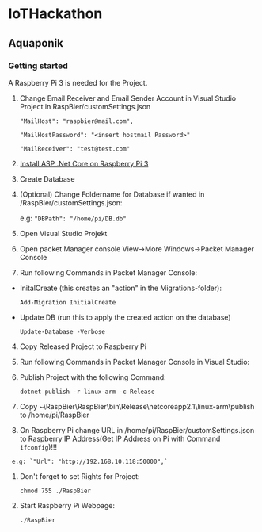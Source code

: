# IoTHackathon

## Aquaponik

### Getting started

A Raspberry Pi 3 is needed for the Project.

1. Change Email Receiver and Email Sender Account in Visual Studio Project in RaspBier/customSettings.json

     `"MailHost": "raspbier@mail.com",`

     `"MailHostPassword": "<insert hostmail Password>"`

     `"MailReceiver": "test@test.com"`

2. [Install ASP .Net Core on Raspberry Pi 3](https://github.com/dotnet/core/blob/master/samples/RaspberryPiInstructions.md#linux)
 
3. Create Database

  1. (Optional) Change Foldername for Database if wanted in /RaspBier/customSettings.json:

	 e.g: `"DBPath": "/home/pi/DB.db"`

  2. Open Visual Studio Projekt

  3. Open packet Manager console View->More Windows->Packet Manager Console

  4. Run following Commands in Packet Manager Console:

  * InitalCreate (this creates an "action" in the Migrations-folder):

    `Add-Migration InitialCreate`

  * Update DB (run this to apply the created action on the database)
	
    `Update-Database -Verbose`
	
4. Copy Released Project to Raspberry Pi

  1. Run following Commands in Packet Manager Console in Visual Studio:
	
  1. Publish Project with the following Command:

     `dotnet publish -r linux-arm -c Release`

  1. Copy ~\RaspBier\RaspBier\bin\Release\netcoreapp2.1\linux-arm\publish to /home/pi/RaspBier
	
  1.  On Raspberry Pi change URL in /home/pi/RaspBier/customSettings.json to Raspberry IP Address(Get IP Address on Pi with Command `ifconfig`)!!!

     e.g: `"Url": "http://192.168.10.118:50000",`

  1. Don't forget to set Rights for Project:

     `chmod 755 ./RaspBier`
	 
5. Start Raspberry Pi Webpage:

     `./RaspBier`
	